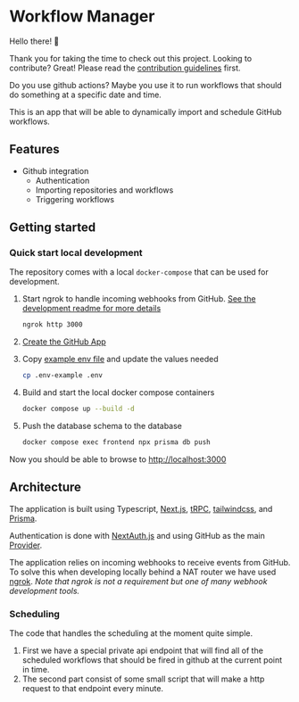 # Workflow Manager

Hello there! 👋

Thank you for taking the time to check out this project. Looking to contribute? Great! Please read the [contribution guidelines](docs/CONTRIBUTING.md) first.

Do you use github actions? Maybe you use it to run workflows that should do something at a specific date and time.

This is an app that will be able to dynamically import and schedule GitHub workflows.

## Features

- Github integration
  - Authentication
  - Importing repositories and workflows
  - Triggering workflows  

## Getting started

### Quick start local development

The repository comes with a local `docker-compose` that can be used for development.

1. Start ngrok to handle incoming webhooks from GitHub. [See the development readme for more details](docs/DEVELOPMENT.md#ngrok)

    ```bash
    ngrok http 3000
    ```

2. [Create the GitHub App](docs/DEVELOPMENT.md#creating-the-github-app)
3. Copy [example env file](./.env-example) and update the values needed

    ```bash
    cp .env-example .env
    ```

4. Build and start the local docker compose containers

    ```bash
    docker compose up --build -d
    ```

5. Push the database schema to the database

    ```bash
    docker compose exec frontend npx prisma db push
    ```

Now you should be able to browse to <http://localhost:3000>

## Architecture

The application is built using Typescript, [Next.js](https://nextjs.org/), [tRPC](https://trpc.io/), [tailwindcss](https://tailwindcss.com/), and [Prisma](https://www.prisma.io/).

Authentication is done with [NextAuth.js](https://next-auth.js.org/) and using GitHub as the main [Provider](https://next-auth.js.org/providers/github).

The application relies on incoming webhooks to receive events from GitHub. To solve this when developing locally behind a NAT router we have used [ngrok](https://ngrok.com/). *Note that ngrok is not a requirement but one of many webhook development tools.*

### Scheduling

The code that handles the scheduling at the moment quite simple.

1. First we have a special private api endpoint that will find all of the scheduled workflows that should be fired in github at the current point in time.
2. The second part consist of some small script that will make a http request to that endpoint every minute.
